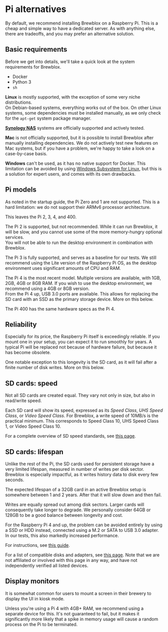 # Pi alternatives

By default, we recommend installing Brewblox on a Raspberry Pi.
This is a cheap and simple way to have a dedicated server.
As with anything else, there are tradeoffs, and you may prefer an alternative solution.

## Basic requirements

Before we get into details, we'll take a quick look at the system requirements for Brewblox.

- Docker
- Python 3
- `sh`

**Linux** is mostly supported, with the exception of some very niche distributions.\
On Debian-based systems, everything works out of the box.
On other Linux systems, some dependencies must be installed manually, as we only check for the `apt-get` system package manager.

**[Synology NAS](https://www.synology.com/en-global)** systems are officially supported and actively tested.

**Mac** is not officially supported, but it is possible to install Brewblox after manually installing dependencies.
We do not actively test new features on Mac systems, but if you have a problem, we're happy to take a look on a case-by-case basis.

**Windows** can't be used, as it has no native support for Docker.
This limitation can be avoided by using [Windows Subsystem for Linux](https://docs.microsoft.com/en-us/windows/wsl/install), but this is a solution for expert users, and comes with its own drawbacks.

## Pi models

As noted in the startup guide, the Pi Zero and 1 are not supported.
This is a hard limitation: we do not support their ARMv6 processor architecture.

This leaves the Pi 2, 3, 4, and 400.

The Pi 2 is supported, but not recommended. While it can run Brewblox, it will be slow, and you cannot use some of the more memory-hungry optional services.\
You will not be able to run the desktop environment in combination with Brewblox.

The Pi 3 is fully supported, and serves as a baseline for our tests.
We still recommend using the Lite version of the Raspberry Pi OS, as the desktop environment uses significant amounts of CPU and RAM.

The Pi 4 is the most recent model. Multiple versions are available, with 1GB, 2GB, 4GB or 8GB RAM.
If you wish to use the desktop environment, we recommend using a 4GB or 8GB version.\
From the Pi 4 up, USB 3.0 ports are available. This allows for replacing the SD card with an SSD as the primary storage device. More on this below.

The Pi 400 has the same hardware specs as the Pi 4.

## Reliability

Especially for its price, the Raspberry Pi itself is exceedingly reliable.
If you mount one in your setup, you can expect it to run smoothly for years. A typical Pi will be replaced not because of hardware failure, but because it has become obsolete.

One notable exception to this longevity is the SD card, as it will fail after a finite number of disk writes. More on this below.

## SD cards: speed

Not all SD cards are created equal. They vary not only in size, but also in read/write speed.

Each SD card will show its speed, expressed as its *Speed Class*, *UHS Speed Class*, or *Video Speed Class*.
For Brewblox, a write speed of 10MB/s is the practical minimum. This corresponds to Speed Class 10, UHS Speed Class 1, or Video Speed Class 10.

For a complete overview of SD speed standards, see [this page](https://www.sdcard.org/developers/sd-standard-overview/speed-class/).

## SD cards: lifespan

Unlike the rest of the Pi, the SD cards used for persistent storage have a very limited lifespan, measured in number of writes per disk sector.\
Brewblox is especially impactful, as it writes history data to disk every few seconds.

The expected lifespan of a 32GB card in an active Brewblox setup is somewhere between 1 and 2 years. After that it will slow down and then fail.

Writes are equally spread out among disk sectors. Larger cards will consequently take longer to degrade.
We personally consider 64GB or 128GB to be a good balance between longevity and cost.

For the Raspberry Pi 4 and up, the problem can be avoided entirely by using a SSD or HDD instead, connected using a M.2 or SATA to USB 3.0 adapter.
In our tests, this also markedly increased performance.

For instructions, see [this guide](https://www.tomshardware.com/how-to/boot-raspberry-pi-4-usb).

For a list of compatible disks and adapters, see [this page](https://jamesachambers.com/best-ssd-storage-adapters-for-raspberry-pi-4-400/).
Note that we are not affiliated or involved with this page in any way, and have not independently verified all listed devices.

## Display monitors

It is somewhat common for users to mount a screen in their brewery to display the UI in kiosk mode.

Unless you're using a Pi 4 with 4GB+ RAM, we recommend using a separate device for this.
It's not guaranteed to fail, but it makes it significantly more likely that a spike in memory usage will cause a random process on the Pi to be terminated.
